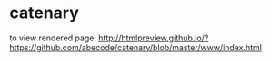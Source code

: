 catenary
========

to view rendered page: http://htmlpreview.github.io/?https://github.com/abecode/catenary/blob/master/www/index.html


